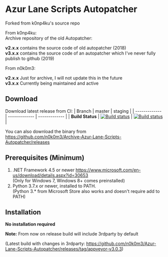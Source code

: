 # Azur Lane Scripts Autopatcher
Forked from k0np4ku's source repo

From k0np4ku:\
Archive repository of the old Autopatcher:

**v2.x.x** contains the source code of old autopatcher (2018)\
**v3.x.x** contains the source code of an autopatcher which I've never fully publish to github (2019)

From n0k0m3:

**v2.x.x** Just for archive, I will not update this in the future\
**v3.x.x** Currently being maintained and active

## Download
Download latest release from CI:
| Branch | master  | staging |
| ------------- | ------------- | ------------- |
| **Build Status** | [![Build status](https://ci.appveyor.com/api/projects/status/s805jcqqllu508ej/branch/master?svg=true)](https://ci.appveyor.com/project/minh6a/azur-lane-scripts-autopatcher-u432k/branch/master)  | [![Build status](https://ci.appveyor.com/api/projects/status/x1faear9tfgs84ej/branch/staging?svg=true)](https://ci.appveyor.com/project/minh6a/azur-lane-scripts-autopatcher-kqjs7/branch/staging)  | 


You can also download the binary from https://github.com/n0k0m3/Archive-Azur-Lane-Scripts-Autopatcher/releases

## Prerequisites (Minimum)
1. .NET Framework 4.5 or newer https://www.microsoft.com/en-us/download/details.aspx?id=30653 \
(Only for Windows 7, Windows 8+ comes preinstalled)
2. Python 3.7.x or newer, installed to PATH. \
(Python 3.* from Microsoft Store also works and doesn't require add to PATH)

## Installation
**No installation required**

**Note:** From now on release build will include 3rdparty by default

(Latest build with changes in 3rdparty: https://github.com/n0k0m3/Azur-Lane-Scripts-Autopatcher/releases/tag/appveyor-v3.0.3)
